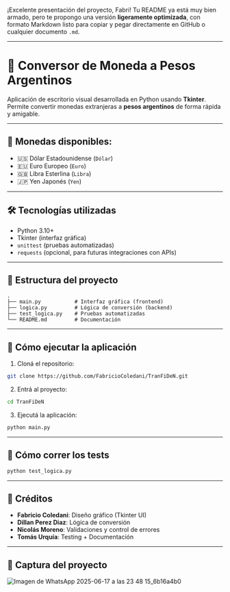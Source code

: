 ¡Excelente presentación del proyecto, Fabri! Tu README ya está muy bien armado, pero te propongo una versión **ligeramente optimizada**, con formato Markdown listo para copiar y pegar directamente en GitHub o cualquier documento `.md`.

---

# 💱 Conversor de Moneda a Pesos Argentinos

Aplicación de escritorio visual desarrollada en Python usando **Tkinter**. Permite convertir monedas extranjeras a **pesos argentinos** de forma rápida y amigable.

---

## 🎯 Monedas disponibles:

* 🇺🇸 Dólar Estadounidense (`Dólar`)
* 🇪🇺 Euro Europeo (`Euro`)
* 🇬🇧 Libra Esterlina (`Libra`)
* 🇯🇵 Yen Japonés (`Yen`)

---

## 🛠 Tecnologías utilizadas

* Python 3.10+
* Tkinter (interfaz gráfica)
* `unittest` (pruebas automatizadas)
* `requests` (opcional, para futuras integraciones con APIs)

---

## 📁 Estructura del proyecto

```
.
├── main.py           # Interfaz gráfica (frontend)
├── logica.py         # Lógica de conversión (backend)
├── test_logica.py    # Pruebas automatizadas
└── README.md         # Documentación
```

---

## 🚀 Cómo ejecutar la aplicación

1. Cloná el repositorio:

```bash
git clone https://github.com/FabricioColedani/TranFiDeN.git
```

2. Entrá al proyecto:

```bash
cd TranFiDeN
```

3. Ejecutá la aplicación:

```bash
python main.py
```

---

## 🧪 Cómo correr los tests

```bash
python test_logica.py
```

---

## 📌 Créditos

* **Fabricio Coledani**: Diseño gráfico (Tkinter UI)
* **Dillan Perez Diaz**: Lógica de conversión
* **Nicolás Moreno**: Validaciones y control de errores
* **Tomás Urquía**: Testing + Documentación

---

## 📸 Captura del proyecto

![Imagen de WhatsApp 2025-06-17 a las 23 48 15_6b16a4b0](https://github.com/user-attachments/assets/12c6a638-39e1-493b-a01c-b3f41425ee21)

